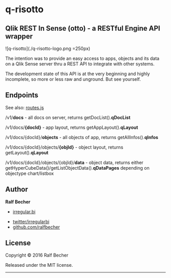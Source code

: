 # q-risotto

## **Q**lik **R**EST **I**n **S**ense (**otto**) - a RESTful Engine API wrapper

![q-risotto](./q-risotto-logo.png =250px)

The intention was to provide an easy access to apps, objects and its data on a Qlik Sense server thru a REST API to integrate with other systems.

The development state of this API is at the very beginning and highly incomplete, so more or less raw and unground. But see yourself.

## Endpoints

See also: [routes.js](./routes/routes.js)

/v1/**docs** - all docs on server, returns getDocList().**qDocList**

/v1/docs/**{docId}** - app layout, returns getAppLayout().**qLayout**

/v1/docs/{docId}/**objects** - all objects of app, returns getAllInfos().**qInfos**

/v1/docs/{docId}/objects/**{objId}** - object layout, returns getLayout().**qLayout**

/v1/docs/{docId}/objects/{objId}/**data** - object data, returns either getHyperCubeData()/getListObjectData().**qDataPages** depending on objectype chart/listbox

## Author

**Ralf Becher**

+ [irregular.bi](http://irregular.bi)
* [twitter/irregularbi](http://twitter.com/irregularbi)
* [github.com/ralfbecher](http://github.com/ralfbecher)

## License

Copyright © 2016 Ralf Becher

Released under the MIT license.

***
